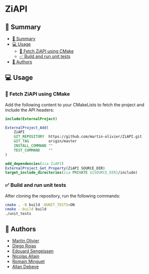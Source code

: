 # ZiAPI

## :book: Summary
  - [:book: Summary](#book-summary)
  - [:computer: Usage](#computer-usage)
    - [:rocket: Fetch ZiAPI using CMake](#rocket-fetch-ziapi-using-cmake)
    - [:white_check_mark: Build and run unit tests](#white_check_mark-build-and-run-unit-tests)
  - [:bust_in_silhouette: Authors](#bust_in_silhouette-authors)

## :computer: Usage

### :rocket: Fetch ZiAPI using CMake

Add the following content to your CMakeLists to fetch the project and include the API headers:
```cmake
include(ExternalProject)

ExternalProject_Add(
    ZiAPI
    GIT_REPOSITORY  https://github.com/martin-olivier/ZiAPI.git
    GIT_TAG         origin/master
    INSTALL_COMMAND ""
    TEST_COMMAND    ""
)

add_dependencies(zia ZiAPI)
ExternalProject_Get_Property(ZiAPI SOURCE_DIR)
target_include_directories(zia PRIVATE ${SOURCE_DIR}/include)
```

### :white_check_mark: Build and run unit tests

After cloning the repository, run the following commands:
```sh
cmake . -B build -DUNIT_TESTS=ON
cmake --build build
./unit_tests
```

## :bust_in_silhouette: Authors

 - [Martin Olivier](https://github.com/martin-olivier)
 - [Diego Rojas](https://github.com/rojasdiegopro)
 - [Edouard Sengeissen](https://github.com/edouard-sn)
 - [Nicolas Allain](https://github.com/Nirasak)
 - [Romain Minguet](https://github.com/Romain-1)
 - [Allan Debeve](https://github.com/Gfaim)